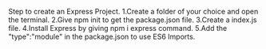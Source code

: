 Step to create an Express Project.
1.Create a folder of your choice and open the terminal.
2.Give npm init to get the package.json file.
3.Create a index.js file.
4.Install Express by giving npm i express command.
5.Add the "type":"module" in the package.json to use ES6 Imports.